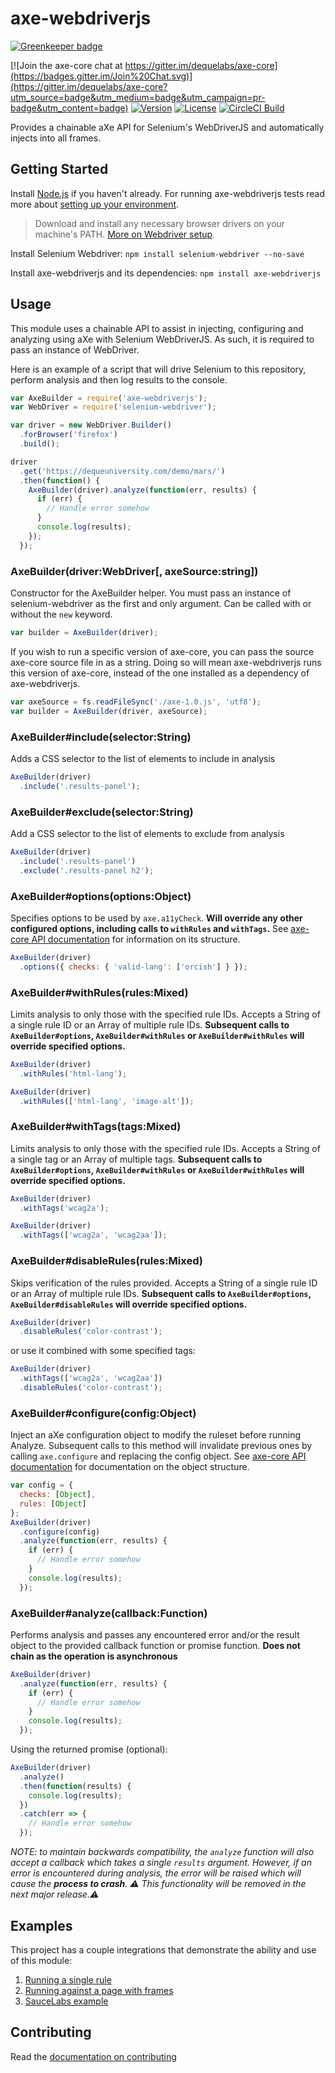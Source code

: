 # axe-webdriverjs

[![Greenkeeper badge](https://badges.greenkeeper.io/dequelabs/axe-webdriverjs.svg)](https://greenkeeper.io/)

[![Join the axe-core chat at https://gitter.im/dequelabs/axe-core](https://badges.gitter.im/Join%20Chat.svg)](https://gitter.im/dequelabs/axe-core?utm_source=badge&utm_medium=badge&utm_campaign=pr-badge&utm_content=badge)
[![Version](https://img.shields.io/npm/v/axe-webdriverjs.svg)](https://www.npmjs.com/package/axe-webdriverjs)
[![License](https://img.shields.io/npm/l/axe-webdriverjs.svg)](LICENSE)
[![CircleCI Build](https://circleci.com/gh/dequelabs/axe-webdriverjs/tree/master.svg?style=svg)](https://circleci.com/gh/dequelabs/axe-webdriverjs/tree/master)

Provides a chainable aXe API for Selenium's WebDriverJS and automatically injects into all frames.

## Getting Started

Install [Node.js](https://docs.npmjs.com/getting-started/installing-node) if you haven't already. For running axe-webdriverjs tests read more about [setting up your environment](CONTRIBUTING.md).

> Download and install any necessary browser drivers on your machine's PATH. [More on Webdriver setup](https://seleniumhq.github.io/docs/wd.html).

Install Selenium Webdriver: `npm install selenium-webdriver --no-save`

Install axe-webdriverjs and its dependencies: `npm install axe-webdriverjs`

## Usage

This module uses a chainable API to assist in injecting, configuring and analyzing using aXe with Selenium WebDriverJS. As such, it is required to pass an instance of WebDriver.

Here is an example of a script that will drive Selenium to this repository, perform analysis and then log results to the console.

```javascript
var AxeBuilder = require('axe-webdriverjs');
var WebDriver = require('selenium-webdriver');

var driver = new WebDriver.Builder()
  .forBrowser('firefox')
  .build();

driver
  .get('https://dequeuniversity.com/demo/mars/')
  .then(function() {
    AxeBuilder(driver).analyze(function(err, results) {
      if (err) {
        // Handle error somehow
      }
      console.log(results);
    });
  });
```

### AxeBuilder(driver:WebDriver[, axeSource:string])

Constructor for the AxeBuilder helper. You must pass an instance of selenium-webdriver as the first and only argument. Can be called with or without the `new` keyword.

```javascript
var builder = AxeBuilder(driver);
```

If you wish to run a specific version of axe-core, you can pass the source axe-core source file in as a string. Doing so will mean axe-webdriverjs runs this version of axe-core, instead of the one installed as a dependency of axe-webdriverjs.

```javascript
var axeSource = fs.readFileSync('./axe-1.0.js', 'utf8');
var builder = AxeBuilder(driver, axeSource);
```

### AxeBuilder#include(selector:String)

Adds a CSS selector to the list of elements to include in analysis

```javascript
AxeBuilder(driver)
  .include('.results-panel');
```

### AxeBuilder#exclude(selector:String)

Add a CSS selector to the list of elements to exclude from analysis

```javascript
AxeBuilder(driver)
  .include('.results-panel')
  .exclude('.results-panel h2');
```

### AxeBuilder#options(options:Object)

Specifies options to be used by `axe.a11yCheck`. **Will override any other configured options, including calls to `withRules` and `withTags`.** See [axe-core API documentation](https://github.com/dequelabs/axe-core/blob/master/doc/API.md) for information on its structure.

```javascript
AxeBuilder(driver)
  .options({ checks: { 'valid-lang': ['orcish'] } });
```

### AxeBuilder#withRules(rules:Mixed)

Limits analysis to only those with the specified rule IDs. Accepts a String of a single rule ID or an Array of multiple rule IDs. **Subsequent calls to `AxeBuilder#options`, `AxeBuilder#withRules` or `AxeBuilder#withRules` will override specified options.**

```javascript
AxeBuilder(driver)
  .withRules('html-lang');
```

```javascript
AxeBuilder(driver)
  .withRules(['html-lang', 'image-alt']);
```

### AxeBuilder#withTags(tags:Mixed)

Limits analysis to only those with the specified rule IDs. Accepts a String of a single tag or an Array of multiple tags. **Subsequent calls to `AxeBuilder#options`, `AxeBuilder#withRules` or `AxeBuilder#withRules` will override specified options.**

```javascript
AxeBuilder(driver)
  .withTags('wcag2a');
```

```javascript
AxeBuilder(driver)
  .withTags(['wcag2a', 'wcag2aa']);
```

### AxeBuilder#disableRules(rules:Mixed)

Skips verification of the rules provided. Accepts a String of a single rule ID or an Array of multiple rule IDs. **Subsequent calls to `AxeBuilder#options`, `AxeBuilder#disableRules` will override specified options.**

```javascript
AxeBuilder(driver)
  .disableRules('color-contrast');
```

or use it combined with some specified tags:

```javascript
AxeBuilder(driver)
  .withTags(['wcag2a', 'wcag2aa'])
  .disableRules('color-contrast');
```

### AxeBuilder#configure(config:Object)

Inject an aXe configuration object to modify the ruleset before running Analyze. Subsequent calls to this
method will invalidate previous ones by calling `axe.configure` and replacing the config object. See
[axe-core API documentation](https://github.com/dequelabs/axe-core/blob/master/doc/API.md#api-name-axeconfigure)
for documentation on the object structure.

```javascript
var config = {
  checks: [Object],
  rules: [Object]
};
AxeBuilder(driver)
  .configure(config)
  .analyze(function(err, results) {
    if (err) {
      // Handle error somehow
    }
    console.log(results);
  });
```

### AxeBuilder#analyze(callback:Function)

Performs analysis and passes any encountered error and/or the result object to the provided callback function or promise function. **Does not chain as the operation is asynchronous**

```javascript
AxeBuilder(driver)
  .analyze(function(err, results) {
    if (err) {
      // Handle error somehow
    }
    console.log(results);
  });
```

Using the returned promise (optional):

```javascript
AxeBuilder(driver)
  .analyze()
  .then(function(results) {
    console.log(results);
  })
  .catch(err => {
    // Handle error somehow
  });
```

_NOTE: to maintain backwards compatibility, the `analyze` function will also accept a callback which takes a single `results` argument. However, if an error is encountered during analysis, the error will be raised which will cause the **process to crash**. ⚠️ This functionality will be removed in the next major release.⚠️_

## Examples

This project has a couple integrations that demonstrate the ability and use of this module:

1. [Running a single rule](test/integration/doc-lang.js)
1. [Running against a page with frames](test/integration/frames.js)
1. [SauceLabs example](test/sauce/sauce.js)

## Contributing

Read the [documentation on contributing](CONTRIBUTING.md)
